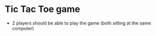 # Tic Tac Toe game

- 2 players should be able to play the game (both sitting at the same computer)
